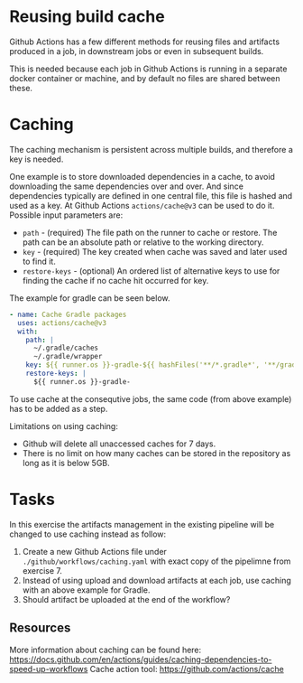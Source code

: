 # Reusing build cache 

Github Actions has a few different methods for reusing files and artifacts produced in a job, in downstream jobs or even in subsequent builds.

This is needed because each job in Github Actions is running in a separate docker container or machine, and by default no files are shared between these.

# Caching 

The caching mechanism is persistent across multiple builds, and therefore a key is needed.

One example is to store downloaded dependencies in a cache, to avoid downloading the same dependencies over and over. And since dependencies typically are defined in one central file, this file is hashed and used as a key. At Github Actions `actions/cache@v3` can be used to do it. Possible input parameters are:
* `path` - (required) The file path on the runner to cache or restore. The path can be an absolute path or relative to the working directory.
* `key` - (required) The key created when cache was saved and later used to find it. 
* `restore-keys` - (optional) An ordered list of alternative keys to use for finding the cache if no cache hit occurred for key.

The example for gradle can be seen below.

``` yaml
- name: Cache Gradle packages
  uses: actions/cache@v3
  with:
    path: |
      ~/.gradle/caches
      ~/.gradle/wrapper
    key: ${{ runner.os }}-gradle-${{ hashFiles('**/*.gradle*', '**/gradle-wrapper.properties') }}
    restore-keys: |
      ${{ runner.os }}-gradle-
```

To use cache at the consequtive jobs, the same code (from above example) has to be added as a step. 

Limitations on using caching: 
* Github will delete all unaccessed caches for 7 days.
* There is no limit on how many caches can be stored in the repository as long as it is below 5GB. 

# Tasks 

In this exercise the artifacts management in the existing pipeline will be changed to use caching instead as follow: 

1. Create a new Github Actions file under `./github/workflows/caching.yaml` with exact copy of the pipelimne from exercise 7. 
2. Instead of using upload and download artifacts at each job, use caching with an above example for Gradle. 
3. Should artifact be uploaded at the end of the workflow? 

## Resources 
More information about caching can be found here: https://docs.github.com/en/actions/guides/caching-dependencies-to-speed-up-workflows
Cache action tool: https://github.com/actions/cache